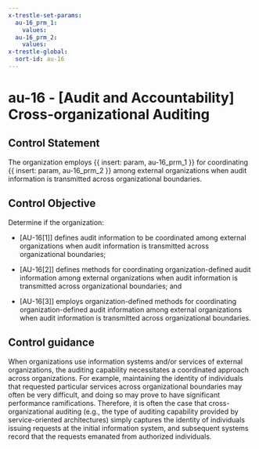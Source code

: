 ```yaml
---
x-trestle-set-params:
  au-16_prm_1:
    values:
  au-16_prm_2:
    values:
x-trestle-global:
  sort-id: au-16
---
```


# au-16 - \[Audit and Accountability\] Cross-organizational Auditing

## Control Statement

The organization employs {{ insert: param, au-16_prm_1 }} for coordinating {{ insert: param, au-16_prm_2 }} among external organizations when audit information is transmitted across organizational boundaries.

## Control Objective

Determine if the organization:

- \[AU-16[1]\] defines audit information to be coordinated among external organizations when audit information is transmitted across organizational boundaries;

- \[AU-16[2]\] defines methods for coordinating organization-defined audit information among external organizations when audit information is transmitted across organizational boundaries; and

- \[AU-16[3]\] employs organization-defined methods for coordinating organization-defined audit information among external organizations when audit information is transmitted across organizational boundaries.

## Control guidance

When organizations use information systems and/or services of external organizations, the auditing capability necessitates a coordinated approach across organizations. For example, maintaining the identity of individuals that requested particular services across organizational boundaries may often be very difficult, and doing so may prove to have significant performance ramifications. Therefore, it is often the case that cross-organizational auditing (e.g., the type of auditing capability provided by service-oriented architectures) simply captures the identity of individuals issuing requests at the initial information system, and subsequent systems record that the requests emanated from authorized individuals.
